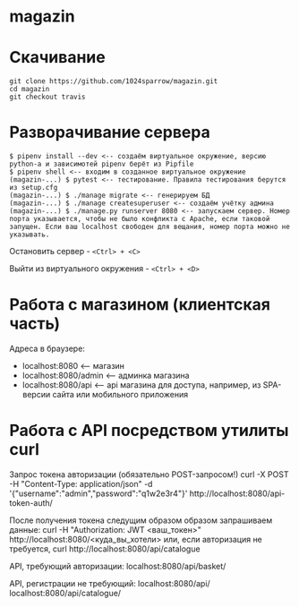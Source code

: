 # magazin

# Скачивание
```
git clone https://github.com/1024sparrow/magazin.git
cd magazin
git checkout travis
```

# Разворачивание сервера

```
$ pipenv install --dev <-- создаём виртуальное окружение, версию python-а и зависимотей pipenv берёт из Pipfile
$ pipenv shell <-- входим в созданное виртуальное окружение
(magazin-...) $ pytest <-- тестирование. Правила тестирования берутся из setup.cfg
(magazin-...) $ ./manage migrate <-- генерируем БД
(magazin-...) $ ./manage createsuperuser <-- создаём учётку админа
(magazin-...) $ ./manage.py runserver 8080 <-- запускаем сервер. Номер порта указывается, чтобы не было конфликта с Apache, если таковой запущен. Если ваш localhost свободен для вещания, номер порта можно не указывать.
```

Остановить сервер - ```<Ctrl> + <C>```


Выйти из виртуального окружения - ```<Ctrl> + <D>```

# Работа с магазином (клиентская часть)
Адреса в браузере:
* localhost:8080 <-- магазин
* localhost:8080/admin <-- админка магазина
* localhost:8080/api <-- api магазина для доступа, например, из SPA-версии сайта или мобильного приложения

# Работа с API посредством утилиты curl

Запрос токена авторизации (обязательно POST-запросом!)
curl -X POST -H "Content-Type: application/json" -d '{"username":"admin","password":"q1w2e3r4"}' http://localhost:8080/api-token-auth/

После получения токена следущим образом образом запрашиваем данные:
curl -H "Authorization: JWT <ваш_токен>" http://localhost:8080/<куда_вы_хотели>
или, если авторизация не требуется,
curl http://localhost:8080/api/catalogue


API, требующий авторизации:
localhost:8080/api/basket/

API, регистрации не требующий:
localhost:8080/api/
localhost:8080/api/catalogue/
